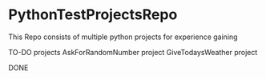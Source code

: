 # PythonTestProjectsRepo


This Repo consists of multiple python projects for experience gaining

TO-DO projects
AskForRandomNumber project
GiveTodaysWeather project



DONE
